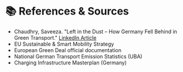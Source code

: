 # 📚 References & Sources

- Chaudhry, Saveeza. "Left in the Dust – How Germany Fell Behind in Green Transport." [LinkedIn Article](https://www.linkedin.com/pulse/left-dust-how-germany-fell-behind-green-transport-saveeza-chaudhry--v3tve)
- EU Sustainable & Smart Mobility Strategy
- European Green Deal official documentation
- National German Transport Emission Statistics (UBA)
- Charging Infrastructure Masterplan (Germany)
